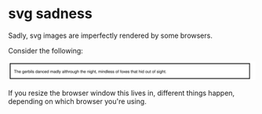 # svg sadness

Sadly, svg images are imperfectly rendered by some browsers.

Consider the following:

<img src="img/sadness.svg" alt="sadness" title="sadness" />

If you resize the browser window this lives in, different things happen, depending on which
browser you're using.
